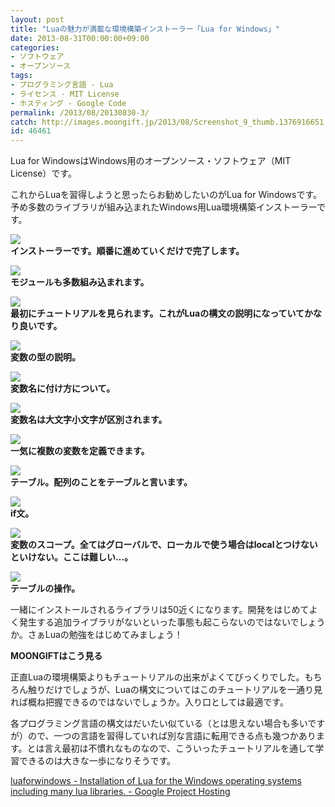 ```yaml
---
layout: post
title: "Luaの魅力が満載な環境構築インストーラー「Lua for Windows」"
date: 2013-08-31T00:00:00+09:00
categories:
- ソフトウェア
- オープンソース
tags: 
- プログラミング言語 - Lua
- ライセンス - MIT License
- ホスティング - Google Code
permalink: /2013/08/20130830-3/
catch: http://images.moongift.jp/2013/08/Screenshot_9_thumb.1376916651.png
id: 46461
---
```

Lua for WindowsはWindows用のオープンソース・ソフトウェア（MIT License）です。

  
  

これからLuaを習得しようと思ったらお勧めしたいのがLua for Windowsです。予め多数のライブラリが組み込まれたWindows用Lua環境構築インストーラーです。

  

[![](http://images.moongift.jp/2013/08/Screenshot_4_thumb.1376916639.png)](http://images.moongift.jp/2013/08/Screenshot_4.1376916639.png)  
**インストーラーです。順番に進めていくだけで完了します。**

  

[![](http://images.moongift.jp/2013/08/Screenshot_5_thumb.1376916642.png)](http://images.moongift.jp/2013/08/Screenshot_5.1376916642.png)  
**モジュールも多数組み込まれます。**

  

[![](http://images.moongift.jp/2013/08/Screenshot_6_thumb.1376916644.png)](http://images.moongift.jp/2013/08/Screenshot_6.1376916644.png)  
**最初にチュートリアルを見られます。これがLuaの構文の説明になっていてかなり良いです。**

  

[![](http://images.moongift.jp/2013/08/Screenshot_7_thumb.1376916646.png)](http://images.moongift.jp/2013/08/Screenshot_7.1376916646.png)  
**変数の型の説明。**

  

[![](http://images.moongift.jp/2013/08/Screenshot_8_thumb.1376916649.png)](http://images.moongift.jp/2013/08/Screenshot_8.1376916649.png)  
**変数名に付け方について。**

  

[![](http://images.moongift.jp/2013/08/Screenshot_9_thumb.1376916651.png)](http://images.moongift.jp/2013/08/Screenshot_9.1376916651.png)  
**変数名は大文字小文字が区別されます。**

  

[![](http://images.moongift.jp/2013/08/Screenshot_10_thumb.1376916653.png)](http://images.moongift.jp/2013/08/Screenshot_10.1376916653.png)  
**一気に複数の変数を定義できます。**

  

[![](http://images.moongift.jp/2013/08/Screenshot_11_thumb.1376916655.png)](http://images.moongift.jp/2013/08/Screenshot_11.1376916655.png)  
**テーブル。配列のことをテーブルと言います。**

  

[![](http://images.moongift.jp/2013/08/Screenshot_12_thumb.1376916657.png)](http://images.moongift.jp/2013/08/Screenshot_12.1376916657.png)  
**if文。**

  

[![](http://images.moongift.jp/2013/08/Screenshot_13_thumb.1376916659.png)](http://images.moongift.jp/2013/08/Screenshot_13.1376916659.png)  
**変数のスコープ。全てはグローバルで、ローカルで使う場合はlocalとつけないといけない。ここは難しい…。**

  

[![](http://images.moongift.jp/2013/08/Screenshot_14_thumb.1376916661.png)](http://images.moongift.jp/2013/08/Screenshot_14.1376916661.png)  
**テーブルの操作。**

  

一緒にインストールされるライブラリは50近くになります。開発をはじめてよく発生する追加ライブラリがないといった事態も起こらないのではないでしょうか。さぁLuaの勉強をはじめてみましょう！

  
  
  

**MOONGIFTはこう見る**

  

正直Luaの環境構築よりもチュートリアルの出来がよくてびっくりでした。もちろん触りだけでしょうが、Luaの構文についてはこのチュートリアルを一通り見れば概ね把握できるのではないでしょうか。入り口としては最適です。

  

各プログラミング言語の構文はだいたい似ている（とは思えない場合も多いですが）ので、一つの言語を習得していれば別な言語に転用できる点も幾つかあります。とは言え最初は不慣れなものなので、こういったチュートリアルを通して学習できるのは大きな一歩になりそうです。

  
  

[luaforwindows - Installation of Lua for the Windows operating systems including many lua libraries. - Google Project Hosting](https://code.google.com/p/luaforwindows/)

